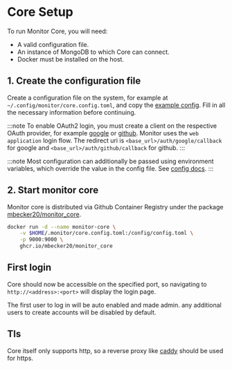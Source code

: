 # Core Setup

To run Monitor Core, you will need:

 - A valid configuration file.
 - An instance of MongoDB to which Core can connect.
 - Docker must be installed on the host.

## 1. Create the configuration file

Create a configuration file on the system, for example at `~/.config/monitor/core.config.toml`, and copy the [example config](https://github.com/mbecker20/monitor/blob/main/config_example/core.config.example.toml). Fill in all the necessary information before continuing.

:::note
To enable OAuth2 login, you must create a client on the respective OAuth provider, 
for example [google](https://developers.google.com/identity/protocols/oauth2) 
or [github](https://docs.github.com/en/apps/oauth-apps/building-oauth-apps/authorizing-oauth-apps). 
Monitor uses the `web application` login flow.
The redirect uri is `<base_url>/auth/google/callback` for google and `<base_url>/auth/github/callback` for github.
:::

:::note
Most configuration can additionally be passed using environment variables, which override the value in the config file.
See [config docs](https://docs.rs/monitor_client/latest/monitor_client/entities/config/core/index.html).
:::

## 2. Start monitor core

Monitor core is distributed via Github Container Registry under the package [mbecker20/monitor_core](https://github.com/mbecker20/monitor/pkgs/container/monitor_core).

```sh
docker run -d --name monitor-core \
	-v $HOME/.monitor/core.config.toml:/config/config.toml \
	-p 9000:9000 \
	ghcr.io/mbecker20/monitor_core
```

## First login

Core should now be accessible on the specified port, so navigating to `http://<address>:<port>` will display the login page. 

The first user to log in will be auto enabled and made admin. any additional users to create accounts will be disabled by default.

## Tls

Core itself only supports http, so a reverse proxy like [caddy](https://caddyserver.com/) should be used for https.